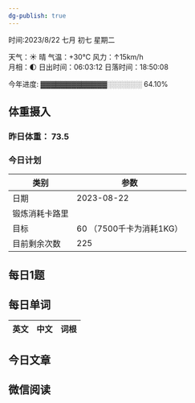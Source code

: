 ```yaml
---
dg-publish: true
---
```



时间:2023/8/22 七月 初七 星期二

天气：☀️   晴 气温：+30°C 风力：↑15km/h  
月相：🌓 日出时间：06:03:12 日落时间：18:50:08

今年进度: ▓▓▓▓▓▓▓▓▓▓▓▓▓░░░░░░░ 64.10%

## 体重摄入

### 昨日体重： 73.5
### 今日计划

| 类别           | 参数                    |
| -------------- | ----------------------- |
| 日期           | 2023-08-22               |
| 锻炼消耗卡路里 | |
| 目标           | 60      （7500千卡为消耗1KG）                |
| 目前剩余次数               |        225                  |



## 每日1题


## 每日单词

| 英文       | 中文       |词根|
| ---------- | ---------- | ---|


## 今日文章

## 微信阅读

<!-- start of weread -->

<!-- end of weread -->
